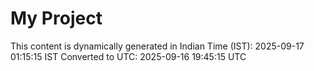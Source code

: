 # My Project

This content is dynamically generated in Indian Time (IST): 2025-09-17 01:15:15 IST
Converted to UTC: 2025-09-16 19:45:15 UTC
